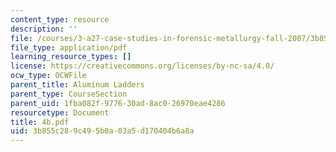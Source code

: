 ```yaml
---
content_type: resource
description: ''
file: /courses/3-a27-case-studies-in-forensic-metallurgy-fall-2007/3b855c289c495b0a03a5d170404b6a8a_4b.pdf
file_type: application/pdf
learning_resource_types: []
license: https://creativecommons.org/licenses/by-nc-sa/4.0/
ocw_type: OCWFile
parent_title: Aluminum Ladders
parent_type: CourseSection
parent_uid: 1fba082f-9776-30ad-8ac0-26970eae4286
resourcetype: Document
title: 4b.pdf
uid: 3b855c28-9c49-5b0a-03a5-d170404b6a8a
---
```

